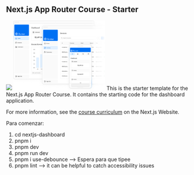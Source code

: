 ## Next.js App Router Course - Starter

<img src="/hero-desktop.png" style="width: 50%">

<img src="https://github.com/CeciliaBPerdomo/CursoNext.js/blob/master/public/hero-desktop.png" style="width: 50%">
This is the starter template for the Next.js App Router Course. It contains the starting code for the dashboard application.

For more information, see the [course curriculum](https://nextjs.org/learn) on the Next.js Website.


Para comenzar: 
1. cd nextjs-dashboard
2. pnpm i
3. pnpm dev
4. pnpm run dev
5. pnpm i use-debounce --> Espera para que tipee
6. pnpm lint --> it can be helpful to catch accessibility issues 